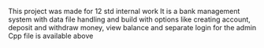 This project was made for 12 std internal work
It is a bank management system with data file handling and build with options like creating account, deposit and withdraw money, view balance and separate login for the admin
Cpp file is available above
